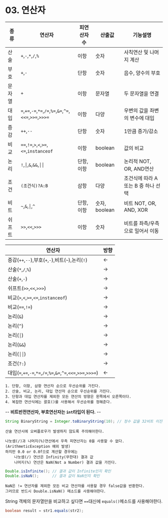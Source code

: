 # 03. 연산자

|종류|연산자|피연산자 수|산출값|기능설명|
|-----|-----|-----|-----|-----|
|산술|`+`,`-`,`*`,`/`,`%`|이항|숫자|사칙연산 및 나머지 계산|
|부호|`+`,`-`|단항|숫자|음수, 양수의 부호|
|문자열|`+`|이항|문자열|두 문자열을 연결|
|대입|`=`,`+=`,`-=`,`*=`,`/=`,`%=`,`&=`,`^=`,`<<=`,`>>=`,`>>>=`|이항|다양|우변의 값을 좌변의 변수에 대입|
|증감|`++`,`--`|단항|숫자|1만큼 증가/감소|
|비교|`==`,`!=`,`>`,`<`,`>=`,`<=`,`instanceof`|이항|boolean|값의 비교|
|논리|`!`,`│`,`&`,`&&`,`││`|단항,이항| boolean|논리적 NOT, OR, AND연산|
|조건|`(조건식)?A:B`|삼항|다양|조건식에 따라 A 또는 B 중 하나 선택|
|비트|`~`,`&`,`│`,`^`|단항, 이항|숫자, boolean|비트 NOT, OR, AND, XOR|
|쉬프트|`>>`,`<<`,`>>>`|이항|숫자|비트를 좌측/우측으로 밀어서 이동|


|연산자|방향|
|-----|-----|
|증감(`++`,`--`),부호(`+`,`-`),비트(`~`),논리(`!`)|←|
|산술(`*`,`/`,`%`)|→|
|산술(`+`,`-`)|→|
|쉬프트(`>>`,`<<`,`>>>`)|→|
|비교(`>`,`<`,`>=`,`<=`,`instanceof`)|→|
|비교(`==`,`!=`)|→|
|논리(`&`)|→|
|논리(`^`)|→|
|논리(`│`)|→|
|논리(`&&`)|→|
|논리(`││`)|→|
|조건(`?:`)|→|
|대입(`=`,`+=`,`-=`,`*=`,`/=`,`%=`,`&=`,`^=`,`<<=`,`>>=`,`>>>=`)|←|


```
1. 단항, 이항, 삼항 연산자 순으로 우선순위를 가진다.
2. 산술, 비교, 논리, 대입 연산자 순으로 우선순위를 가진다.
3. 단항과 대입 연산자를 제외한 모든 연산의 방향은 왼쪽에서 오른쪽이다.
4. 복잡한 연산식에는 괄호()를 사용해서 우선순위를 정해준다.
```

-- **비트반전연산자, 부호연산자는 `int`타입이 된다.** --

```java
String BinaryString = Integer.toBinaryString(10); // 정수 값을 32비트 이진 문자열로 반환
```

```
산술 연산시에 오버플로우가 발생하지 않도록 주의해아한다.

나눗셈(/)과 나머지(%)연산에서 우측 피연산자는 0을 사용할 수 없다.(ArithmeticException 예외 발생)
하지만 0.0 or 0.0f으로 계산할 경우에는
	나눗셈(/) 연산은 Infinity(무한대) 결과 값
	나머지(%) 연산은 NaN(Not a Number) 결과 값을 가진다.
```
```java
Double.isInfinite(); // 결과 값이 Infinite인지 확인
Double.isNaN(); 	 // 결과 값이 NaN인지 확인
```

```
NaN은 != 연산자를 제외한 모든 비교 연산자를 사용할 경우 false값을 반환한다.
그러므로 반드시 Double.isNaN() 메소드를 사용해야한다.
```

String 객체의 문자열만을 비교하고 싶다면 `==`대신에 `equals()`메소드를 사용해야햔다.
```java
boolean result = str1.equals(str2);
```